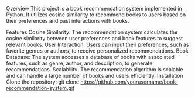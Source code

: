 Overview
This project is a book recommendation system implemented in Python. It utilizes cosine similarity to recommend books to users based on their preferences and past interactions with books.

Features
Cosine Similarity: The recommendation system calculates the cosine similarity between user preferences and book features to suggest relevant books.
User Interaction: Users can input their preferences, such as favorite genres or authors, to receive personalized recommendations.
Book Database: The system accesses a database of books with associated features, such as genre, author, and description, to generate recommendations.
Scalability: The recommendation algorithm is scalable and can handle a large number of books and users efficiently.
Installation
Clone the repository: git clone https://github.com/yourusername/book-recommendation-system.git
